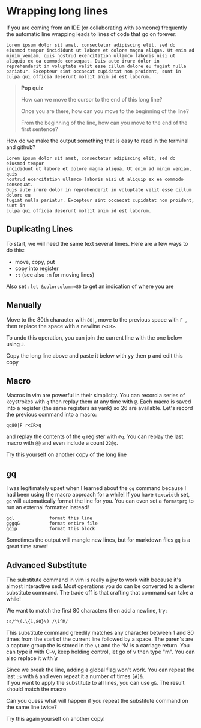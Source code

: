 # Wrapping long lines

If you are coming from an IDE (or collaborating with someone) frequently the
automatic line wrapping leads to lines of code that go on forever:
```
Lorem ipsum dolor sit amet, consectetur adipiscing elit, sed do eiusmod tempor incididunt ut labore et dolore magna aliqua. Ut enim ad minim veniam, quis nostrud exercitation ullamco laboris nisi ut aliquip ex ea commodo consequat. Duis aute irure dolor in reprehenderit in voluptate velit esse cillum dolore eu fugiat nulla pariatur. Excepteur sint occaecat cupidatat non proident, sunt in culpa qui officia deserunt mollit anim id est laborum.
```

> __Pop quiz__
>
> How can we move the cursor to the end of this long line?
>
> Once you are there, how can you move to the beginning of the line?
>
> From the beginning of the line, how can you move to the end of the first sentence?


How do we make the output something that is easy to read in the terminal and
github?
```
Lorem ipsum dolor sit amet, consectetur adipiscing elit, sed do eiusmod tempor
incididunt ut labore et dolore magna aliqua. Ut enim ad minim veniam, quis
nostrud exercitation ullamco laboris nisi ut aliquip ex ea commodo consequat.
Duis aute irure dolor in reprehenderit in voluptate velit esse cillum dolore eu
fugiat nulla pariatur. Excepteur sint occaecat cupidatat non proident, sunt in
culpa qui officia deserunt mollit anim id est laborum.
```

## Duplicating Lines
To start, we will need the same text several times.  Here are a few ways to
do this:
 - move, copy, put
 - copy into register
 - `:t`  (see also `:m` for moving lines)

Also set `:let &colorcolumn=80` to get an indication of where you are

## Manually
Move to the 80th character with `80|`, move to the previous space with `F `,
then replace the space with a newline `r<CR>`.

To undo this operation, you can join the current line with the one below using `J`.

Copy the long line above and paste it below with yy then p and edit this copy


## Macro
Macros in vim are powerful in their simplicity.  You can record a series of
keystrokes with `q` then replay them at any time with `@`.  Each macro
is saved into a register (the same registers as yank) so 26 are available.
Let's record the previous command into a macro:
```
qq80|F r<CR>q
```
and replay the contents of the `q` register with `@q`.  You can replay the
last macro with `@@` and even include a count `22@q`.

Try this yourself on another copy of the long line

## gq
I was legitimately upset when I learned about the `gq` command because I had
been using the macro approach for a while!
If you have `textwidth` set, `gq` will automatically format the line for you.
You can even set a `formatprg` to run an external formatter instead!
```
gql             format this line
gggqG           format entire file
gqip            format this block 
```
Sometimes the output will mangle new lines, but for markdown files `gq` is a
great time saver!


## Advanced Substitute

The substitute command in vim is really a joy to work with because it's almost
interactive sed.  Most operations you do can be converted to a clever substitute
command.  The trade off is that crafting that command can take a while!

We want to match the first 80 characters then add a newline, try:
```
:s/^\(.\{1,80}\) /\1^M/
```

This substitute command greedily matches any character between 1 and 80 times
from the start of the current line followed by a space. The paren's 
are a capture group the is stored in the `\1` and the ^M is a carriage return. 
You can type it with C-v, keep holding control, let go of v then type "m".
You can also replace it with \r

Since we break the line, adding a global flag won't work.  You can repeat the
last `:s` with `&` and even repeat it a number of times `[#]&`.  
If you want to apply the substitute to all lines, you
can use `g&`.  The result should match the macro

Can you quess what will happen if you repeat the substitute command on the same
line twice?

Try this again yourself on another copy!

